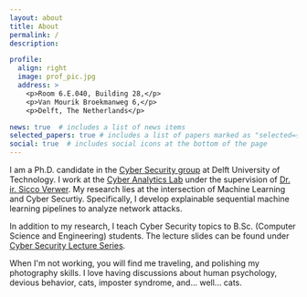 ```yaml
---
layout: about
title: About
permalink: /
description:

profile:
  align: right
  image: prof_pic.jpg
  address: >
    <p>Room 6.E.040, Building 28,</p>
    <p>Van Mourik Broekmanweg 6,</p>
    <p>Delft, The Netherlands</p>

news: true  # includes a list of news items
selected_papers: true # includes a list of papers marked as "selected={true}"
social: true  # includes social icons at the bottom of the page
---
```


I am a Ph.D. candidate in the [Cyber Security group](https://www.tudelft.nl/cybersecurity/) at Delft University of Technology. I work at the [Cyber Analytics Lab](https://cyber-analytics.nl/) under the supervision of [Dr. ir. Sicco Verwer](https://www.tudelft.nl/staff/s.e.verwer/). My research lies at the intersection of Machine Learning and Cyber Securtiy. Specifically, I develop explainable sequential machine learning pipelines to analyze network attacks.

In addition to my research, I teach Cyber Security topics to B.Sc. (Computer Science and Engineering) students. The lecture slides can be found under [Cyber Security Lecture Series]().

When I'm not working, you will find me traveling, and polishing my photography skills. I love having discussions about human psychology, devious behavior, cats, imposter syndrome, and... well... cats.
